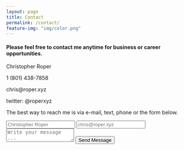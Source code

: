 ```yaml
---
layout: page
title: Contact
permalink: /contact/
feature-img: "img/color.png"
---
```


<h4>Please feel free to contact me anytime for business or career opportunities.</h4>

<p>Christopher Roper</p>
<p>1 (801) 438-7858</p>
<p>chris@roper.xyz</p>
<p>twitter: @roperxyz</p>

<p>The best way to reach me is via e-mail, text, phone or the form below.</p>

<form action="https://getsimpleform.com/messages?form_api_token=7b258d4d9d19e983d5eb5ae7440d9731" method="post">
  <!-- the redirect_to is optional, the form will redirect to the referrer on submission -->
   <input type='hidden' name='redirect_to' value='http://roperxyz.github.io/thank-you/' />
  <input type='text' name='name' placeholder='Christopher Roper' />
  <input type='email' name='email' placeholder='chris@roper.xyz' />
  <textarea name='message' placeholder='Write your message ...'></textarea>
  <input type='submit' value='Send Message' />
</form>
